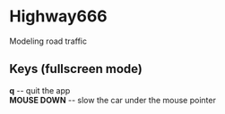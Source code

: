 # Highway666
Modeling road traffic

## Keys (fullscreen mode)
**q** -- quit the app <br>
**MOUSE DOWN** -- slow the car under the mouse pointer
